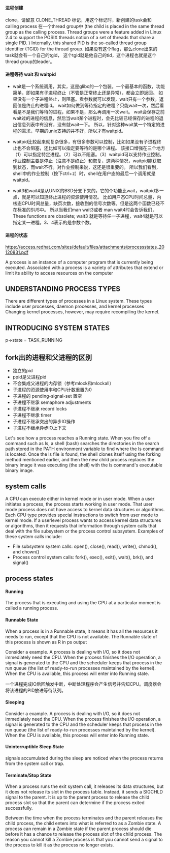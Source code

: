 #### 进程创建
clone，请留意 CLONE_THREAD 标记，用这个标记时，新创建的task会和calling process 在一个thread group中
(the child is placed in the same thread group as the calling process.
Thread groups were a feature added in Linux 2.4 to support the POSIX threads notion of a set of threads that share a single PID. ) 
Internally, this shared PID is the so-called thread group identifier (TGID) for the thread group.
如果没有这个flag，那么clone出来的task就会有一个自己的tgid， 这个tgid就是他自己的tid，这个进程也就是这个thread group的leader。

#### 进程等待 wait 和 waitpid

* wait是一个系统调用，其实，这是glibc的一个包装。一个最基本的函数，功能简单，即如果有子进程终止（不管是正常终止还是异常），都会立即返回。
如果没有一个子进程终止，则阻塞。看参数就可以发现，wait只有一个参数。返回值是终止的进程id。
wait如何做到等待指定的进程？只能wait一次，然后看看是不是我们等待的进程，如果不是，那么再调用一次wait。
wait会保存之前wait过的进程的信息，然后当wait某个进程时，会先比较已经保存的进程的退出信息列表中有没有，没有就wait一下。
所以，针对这种wait某一个特定的进程的需求，早期的unix支持的并不好，所以才有waitpid。

* waitpid比较起来就复杂很多，有很多参数可以控制，比如如果没有子进程终止也不会阻塞，还比如可以指定要等待的是哪个进程。
该接口增强在三个地方（1）可以指定特定进程。（2）可以不阻塞。（3）waitpid可以支持作业控制。
作业控制主要是停止（注意不是终止）和恢复，这两种情况，waitpid能获取到状态，而wait不行。对作业控制来说，这还是很重要的。
所以我们看到，shell中的作业控制（按下ctrl+z）时，shell在用户态的最后一个调用就是waitpid。


* wait3和wait4是从UNIX的BSD分支下来的，它的个功能比wait，waitpid多一点，就是可以知道终止进程的资源使用情况。
比如用户态CPU时间总量，内核态CPU时间总量，缺页次数，接收到的信号次数等。但是这两个函数已经不在标准的SUS中。 
所以当我们man wait3或者 man wait4时会告诉我们，These functions are obsolete; 
wait3 就是等待任一子进程，wait4就是可以指定某一进程。3、4表示的是参数个数。

#### 进程的状态

https://access.redhat.com/sites/default/files/attachments/processstates_20120831.pdf

A process is an instance of a computer program that is currently being executed.
Associated with a process is a variety of attributes  that extend or limit its ability to access resources on the computer

## UNDERSTANDING PROCESS TYPES

There are different types of processes in a Linux system. 
These types include user processes, daemon processes, and kernel processes
Changing kernel processes, however, may require recompiling the kernel.

## INTRODUCING SYSTEM STATES

p->state = TASK_RUNNING

## fork出的进程和父进程的区别

* 独立的pid
* ppid是父进程pid
* 不会集成父进程的内存锁（参考mlock和mlockall）
* 子进程的资源使用率和CPU计数重置为0
* 子进程的 pending-signal-set 置空
* 子进程不继承 semaphore adjustments
* 子进程不继承 record locks
* 子进程不继承 timer
* 子进程不继承突出的异步IO操作
* 子进程不继承异步IO上下文

Let's see how a process reaches a Running state. When you fire off a command such as ls, a shell (bash)
searches the directories in the search path stored in the PATH environment variable to find where the ls
command is located. Once the ls file is found, the shell clones itself using the forking method mentioned
earlier, and then the new child process replaces the binary image it was executing (the shell) with the ls
command's executable binary image.

## system calls

A CPU can execute either in kernel mode or in user mode. When a user initiates a process, the process
starts working in user mode. That user mode process does not have access to kernel data structures or
algorithms. Each CPU type provides special instructions to switch from user mode to kernel mode. If a userlevel process wants to access kernel data structures or algorithms, then it requests that information through
system calls that deal with the file subsystem or the process control subsystem. Examples of these system
calls include:

* File subsystem system calls: open(), close(), read(), write(), chmod(), and chown()
* Process control system calls: fork(), exec(), exit(), wait(), brk(), and signal()

## process states

#### Running
The process that is executing and using the CPU at a particular moment is called a running process.

#### Runnable State
When a process is in a Runnable state, it means it has all the resources it needs to run, except that the CPU
is not available. The Runnable state of this process is shown as R in ps output

Consider a example. A process is dealing with I/O, so it does not immediately need the CPU. When the
process finishes the I/O operation, a signal is generated to the CPU and the scheduler keeps that process in
the run queue (the list of ready-to-run processes maintained by the kernel). When the CPU is available, this
process will enter into Running state.

一个进程完成IO后回触发中断，中断处理程序会产生信号并告知CPU。调度器会将该进程的PID放进等待队列。

#### Sleeping

Consider a example. A process is dealing with I/O, so it does not immediately need the CPU. When the
process finishes the I/O operation, a signal is generated to the CPU and the scheduler keeps that process in
the run queue (the list of ready-to-run processes maintained by the kernel). When the CPU is available, this
process will enter into Running state.

#### Uninterruptible Sleep State

signals accumulated during the sleep are noticed when the process returns from the system call or trap. 

#### Terminate/Stop State

When a process
runs the exit system call, it releases its data structures, but it does not release its slot in the process table.
Instead, it sends a SIGCHLD signal to the parent. It is up to the parent process to release the child process
slot so that the parent can determine if the process exited successfully.

Between the time when the process terminates and the parent releases the child process, the child enters
into what is referred to as a Zombie state. A process can remain in a Zombie state if the parent process
should die before it has a chance to release the process slot of the child process. The reason you cannot kill
a Zombie process is that you cannot send a signal to the process to kill it as the process no longer exists.
